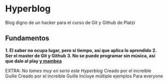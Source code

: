 # Hyperblog

Blog digno de un hacker para el curso de Git y Github de Platzi

## Fundamentos

**1. El saber no ocupa lugar, pero sí tiempo, así que aplica lo aprendido**
**2. Ser el master de Git y Github**
**3. No se puede programar sin música, así que dale al play [y mambea](https://www.youtube.com/watch?v=ufS9fROh6Z4 "y mambea")**

EXTRA: *No tomes muy en serio este Hyperblog*
Creado por el increible Guille
Creado por el increible Guille
Incluye múltiple ejemplos
Para everyone
